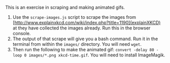 This is an exercise in scraping and making animated gifs.

1. Use the ```scrape-images.js``` script to scrape the images from [http://www.explainxkcd.com/wiki/index.php?title=1190](explainXKCD) at they have collected the images already.  Run this in the browser console.
2. The output of that scrape will give you a bash command.  Run it in the terminal from within the ```images/``` directory.  You will need ```wget```.
3. Then run the following to make the animated gif: ```convert -delay 80 -loop 0 images/*.png xkcd-time.gif```.  You will need to install ImageMagik.